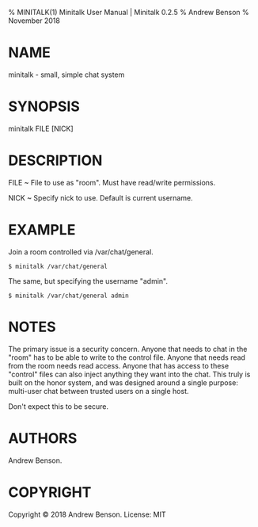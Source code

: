 % MINITALK(1) Minitalk User Manual | Minitalk 0.2.5
% Andrew Benson
% November 2018

# NAME

minitalk - small, simple chat system

# SYNOPSIS

minitalk FILE [NICK]

# DESCRIPTION

FILE
  ~ File to use as "room". Must have read/write permissions.

NICK
  ~ Specify nick to use. Default is current username.

# EXAMPLE

Join a room controlled via /var/chat/general.

	$ minitalk /var/chat/general

The same, but specifying the username "admin".

	$ minitalk /var/chat/general admin

# NOTES

The primary issue is a security concern. Anyone that needs to chat in the "room" has to be able to write to the control file. Anyone that needs read from the room needs read access. Anyone that has access to these "control" files can also inject anything they want into the chat. This truly is built on the honor system, and was designed around a single purpose: multi-user chat between trusted users on a single host.

Don't expect this to be secure.


# AUTHORS

Andrew Benson.

# COPYRIGHT

Copyright © 2018 Andrew Benson. License: MIT
